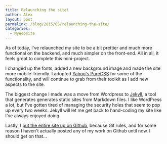 ```yaml
---
title: Relaunching the site!
author: Alex
layout: post
permalink: /blog/2015/05/relaunching-the-site/
categories:
  - MyWebsite
---
```

As of today, I've relaunched my site to be a bit prettier and much more functional on the backend, and much simpler on the front-end. All in all, it feels great to complete this mini-project.

I changed up the fonts, added a new background image and made the site more mobile-friendly. I adopted [Yahoo's PureCSS](http://purecss.io/) for some of the functionality, and will continue to grab from their toolkit as I add new aspects to the site.

The biggest change I made was a move from Wordpress to [Jekyll](http://jekyllrb.com/), a tool that generates generates static sites from Markdown files. I like WordPress a lot, but I've gotten tired of managing the security holes that seem to pop up every two weeks. Jekyll will let me get back to hand-coding my site like I've always enjoyed doing.

Lastly, I [put the entire site up on Github](https://github.com/alexkadis/alexkadis-com), because Git rules, and for some reason I haven't actually posted any of my work on Github until now. I should get on that...